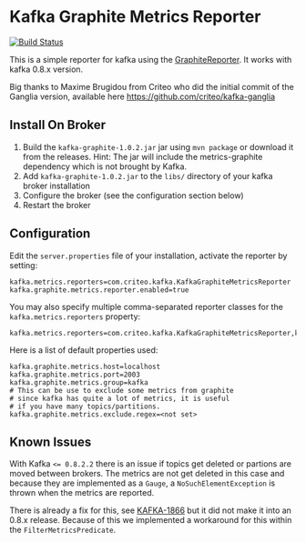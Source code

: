 Kafka Graphite Metrics Reporter
==============================

[![Build Status](https://travis-ci.org/emetriq/kafka-graphite.svg)](https://travis-ci.org/emetriq/kafka-graphite)

This is a simple reporter for kafka using the 
[GraphiteReporter](https://dropwizard.github.io/metrics/2.2.0/apidocs/com/yammer/metrics/reporting/GraphiteReporter.html). It works with
kafka 0.8.x version.

Big thanks to Maxime Brugidou from Criteo who did the initial commit of the Ganglia version,
available here https://github.com/criteo/kafka-ganglia

Install On Broker
------------

1. Build the `kafka-graphite-1.0.2.jar` jar using `mvn package` or download it from the releases.
   Hint: The jar will include the metrics-graphite dependency
   which is not brought by Kafka.
2. Add `kafka-graphite-1.0.2.jar` to the `libs/` directory of your kafka broker installation
3. Configure the broker (see the configuration section below)
4. Restart the broker

Configuration
------------

Edit the `server.properties` file of your installation, activate the reporter by setting:

    kafka.metrics.reporters=com.criteo.kafka.KafkaGraphiteMetricsReporter
    kafka.graphite.metrics.reporter.enabled=true

You may also specify multiple comma-separated reporter classes for the `kafka.metrics.reporters` property:

    kafka.metrics.reporters=com.criteo.kafka.KafkaGraphiteMetricsReporter,kafka.metrics.KafkaCSVMetricsReporter[,....]

Here is a list of default properties used:

    kafka.graphite.metrics.host=localhost
    kafka.graphite.metrics.port=2003
    kafka.graphite.metrics.group=kafka
    # This can be use to exclude some metrics from graphite 
    # since kafka has quite a lot of metrics, it is useful
    # if you have many topics/partitions.
    kafka.graphite.metrics.exclude.regex=<not set>


Known Issues
----------

With Kafka  `<= 0.8.2.2` there is an issue if topics get deleted or partions are moved between brokers.
The metrics are not get deleted in this case and because they are implemented as a `Gauge`, a `NoSuchElementException`
is thrown when the metrics are reported.

There is already a fix for this, see [KAFKA-1866](https://issues.apache.org/jira/browse/KAFKA-1866) but it did not make
it into an 0.8.x release. Because of this we implemented a workaround for this within the `FilterMetricsPredicate`.
